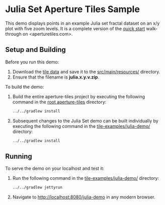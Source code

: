 Julia Set Aperture Tiles Sample
===============================

This demo displays points in an example Julia set fractal dataset on an x/y plot with five zoom levels. It is a complete version of the [quick start](https://aperturetiles.com/docs/development/getting-started/quick-start/) walk-through on <aperturetiles.com>.

## Setup and Building ##

Before you run this demo: 

1. Download the [tile data](http://assets.oculusinfo.com/tiles/downloads/tilesets/julia.x.y.v.zip) and save it to the [src/main/resources/](src/main/resources) directory.
2. Ensure that the filename is **julia.x.y.v.zip**.

To build the demo: 

1. Build the entire aperture-tiles project by executing the following command in the [root aperture-tiles](../../) directory:

	```bash
	../../gradlew install
	```
	
2. Subsequent changes to the Julia Set demo can be built individually by executing the following command in the [tile-examples/julia-demo/](.) directory:

	```bash
	../../gradlew install
	```

## Running ##

To serve the demo on your localhost and test it:

1. Run the following command in the [tile-examples/julia-demo/](.) directory:

	```bash
	../../gradlew jettyrun
	```

2. Navigate to [http://localhost:8080/julia-demo](http://localhost:8080/julia-demo) in any modern browser.